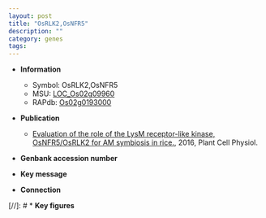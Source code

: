 ```yaml
---
layout: post
title: "OsRLK2,OsNFR5"
description: ""
category: genes
tags: 
---
```


* **Information**  
    + Symbol: OsRLK2,OsNFR5  
    + MSU: [LOC_Os02g09960](http://rice.plantbiology.msu.edu/cgi-bin/ORF_infopage.cgi?orf=LOC_Os02g09960)  
    + RAPdb: [Os02g0193000](http://rapdb.dna.affrc.go.jp/viewer/gbrowse_details/irgsp1?name=Os02g0193000)  

* **Publication**  
    + [Evaluation of the role of the LysM receptor-like kinase, OsNFR5/OsRLK2 for AM symbiosis in rice.](http://www.ncbi.nlm.nih.gov/pubmed?term=Evaluation+of+the+role+of+the+LysM+receptor-like+kinase,+OsNFR5/OsRLK2+for+AM+symbiosis+in+rice.%5BTitle%5D), 2016, Plant Cell Physiol.

* **Genbank accession number**  

* **Key message**  

* **Connection**  

[//]: # * **Key figures**  


